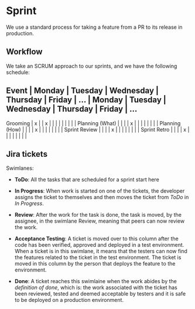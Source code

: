 
# Sprint

We use a standard process for taking a feature from a PR to its release in
production.


## Workflow

We take an SCRUM approach to our sprints, and we have the following schedule:

Event             | Monday | Tuesday | Wednesday | Thursday | Friday | ... | Monday | Tuesday | Wednesday | Thursday | Friday | ...
-------------------------------------------------------------------------------------------------------------------------------------
Grooming          |    x   |         |     x     |           |        |     |        |         |           |          |        |
Planning (What)   |        |         |           |     x     |        |     |        |         |           |          |        |
Planning (How)    |        |         |           |     x     |        |     |        |         |           |          |        |
Sprint Review     |        |         |           |     x     |        |     |        |         |           |          |        |
Sprint Retro      |        |         |           |     x     |        |     |        |         |           |          |        |


## Jira tickets

Swimlanes:

* __ToDo__: All the tasks that are scheduled for a sprint start here

* __In Progress__: When work is started on one of the tickets, the developer
assigns the ticket to themselves and then moves the ticket from _ToDo_ in
_In Progress_.

* __Review__: After the work for the task is done, the task is moved, by the
assignee, in the swimlane Review, meaning that peers can now review the work.

* __Acceptance Testing__: A ticket is moved over to this column after the code
has been verified, approved and deployed in a test environment. When a
ticket is in this swimlane, it means that the testers can now find the features
related to the ticket in the test environment. The ticket is moved in this
column by the person that deploys the feature to the environment.

* __Done__: A ticket reaches this swimlaine when the work abides by the
_definition of done_, which is: the work associated with the ticket has been
reviewed, tested and deemed acceptable by testers and it is safe to be deployed
on a production environment.

